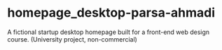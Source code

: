 # homepage_desktop-parsa-ahmadi
A fictional startup desktop homepage built for a front-end web design course. (University project, non-commercial)
